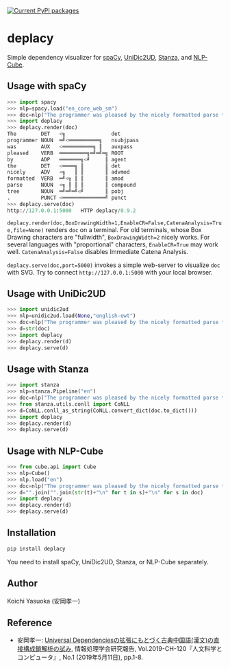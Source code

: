 [![Current PyPI packages](https://badge.fury.io/py/deplacy.svg)](https://pypi.org/project/deplacy/)

# deplacy

Simple dependency visualizer for [spaCy](https://spacy.io/), [UniDic2UD](https://pypi.org/project/unidic2ud), [Stanza](https://stanfordnlp.github.io/stanza), and [NLP-Cube](https://github.com/Adobe/NLP-Cube).

## Usage with spaCy

```py
>>> import spacy
>>> nlp=spacy.load("en_core_web_sm")
>>> doc=nlp("The programmer was pleased by the nicely formatted parse tree.")
>>> import deplacy
>>> deplacy.render(doc)
The        DET   <╗               det
programmer NOUN  ═╝<══════════╗   nsubjpass
was        AUX   <══════════╗ ║   auxpass
pleased    VERB  ═════════╗═╝═╝═╗ ROOT
by         ADP   ═══════╗<╝     ║ agent
the        DET   <════╗ ║       ║ det
nicely     ADV   <╗   ║ ║       ║ advmod
formatted  VERB  ═╝<╗ ║ ║       ║ amod
parse      NOUN  <╗ ║ ║ ║       ║ compound
tree       NOUN  ═╝═╝═╝<╝       ║ pobj
.          PUNCT <══════════════╝ punct
>>> deplacy.serve(doc)
http://127.0.0.1:5000   HTTP deplacy/0.9.2
```

`deplacy.render(doc,BoxDrawingWidth=1,EnableCR=False,CatenaAnalysis=True,file=None)` renders `doc` on a terminal. For old terminals, whose Box Drawing characters are "fullwidth", `BoxDrawingWidth=2` nicely works. For several languages with "proportional" characters, `EnableCR=True` may work well. `CatenaAnalysis=False` disables Immediate Catena Analysis.

`deplacy.serve(doc,port=5000)` invokes a simple web-server to visualize `doc` with SVG. Try to connect `http://127.0.0.1:5000` with your local browser.

## Usage with UniDic2UD

```py
>>> import unidic2ud
>>> nlp=unidic2ud.load(None,"english-ewt")
>>> doc=nlp("The programmer was pleased by the nicely formatted parse tree.")
>>> d=str(doc)
>>> import deplacy
>>> deplacy.render(d)
>>> deplacy.serve(d)
```

## Usage with Stanza

```py
>>> import stanza
>>> nlp=stanza.Pipeline("en")
>>> doc=nlp("The programmer was pleased by the nicely formatted parse tree.")
>>> from stanza.utils.conll import CoNLL
>>> d=CoNLL.conll_as_string(CoNLL.convert_dict(doc.to_dict()))
>>> import deplacy
>>> deplacy.render(d)
>>> deplacy.serve(d)
```

## Usage with NLP-Cube

```py
>>> from cube.api import Cube
>>> nlp=Cube()
>>> nlp.load("en")
>>> doc=nlp("The programmer was pleased by the nicely formatted parse tree.")
>>> d="".join("".join(str(t)+"\n" for t in s)+"\n" for s in doc)
>>> import deplacy
>>> deplacy.render(d)
>>> deplacy.serve(d)
```

## Installation

```sh
pip install deplacy
```

You need to install spaCy, UniDic2UD, Stanza, or NLP-Cube separately.

## Author

Koichi Yasuoka (安岡孝一)

## Reference

* 安岡孝一: [Universal Dependenciesの拡張にもとづく古典中国語(漢文)の直接構成鎖解析の試み](http://hdl.handle.net/2433/241358), 情報処理学会研究報告, Vol.2019-CH-120『人文科学とコンピュータ』, No.1 (2019年5月11日), pp.1-8.

